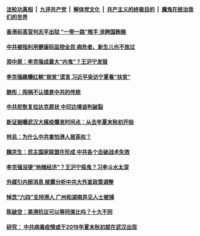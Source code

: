 

####  [法轮功真相](../../../../basic/blob/master/README.md?t=06100001) &nbsp;|&nbsp; [九评共产党](../../../../9ping.md/blob/master/README.md?t=06100001) &nbsp;|&nbsp; [解体党文化](../../../../jtdwh.md/blob/master/README.md?t=06100001)  &nbsp;|&nbsp; [共产主义的终极目的](../../../../gczydzjmd.md/blob/master/README.md?t=06100001) &nbsp;|&nbsp; [魔鬼在统治我们的世界](../../../../mgztzwmdsj.md/blob/master/README.md?t=06100001) 

#### [香港前高官何志平出狱 “一带一路”推手 涉跨国贿赂](../pages/soh5/388429.md?t=06100001) 
#### [中共被指利用健康码监控全民 病危者、新生儿也不放过](../pages/soh5/388372.md?t=06100001) 
#### [郑中原：李克强成最大“内鬼”？王沪宁发狠](../pages/soh5/388363.md?t=06100001) 
#### [李克强踢爆红朝“脱贫”谎言 习近平突访宁夏看“扶贫”](../pages/soh5/388306.md?t=06100001) 
#### [鲍彤：闯祸不认错是中共的传统](../pages/soh5/388327.md?t=06100001) 
#### [中共拒恢复拉达克原状 中印边境谈判破裂](../pages/soh5/388297.md?t=06100001) 
#### [新证据曝武汉大瘟疫爆发时间点：从去年夏末秋初开始](../pages/soh5/388240.md?t=06100001) 
#### [林忌：为什么中共害怕港人居英权？](../pages/soh5/388231.md?t=06100001) 
#### [魏京生：民主国家联盟在形成  中共各个击破战术失效](../pages/soh5/388195.md?t=06100001) 
#### [李克强没提“地摊经济”？王沪宁捣鬼？习李斗水太深](../pages/soh5/388207.md?t=06100001) 
#### [外媒引内部消息 披露分析中共大外宣政策调整 ](../pages/soh5/388180.md?t=06100001) 
#### [悼念“六四”支持港人 广州和湖南异见人士被捕](../pages/soh5/388174.md?t=06100001) 
#### [陈破空：美港抗议可以等同类比吗？十大不同](../pages/soh5/388189.md?t=06100001) 
#### [研究： 中共病毒疫情或于2019年夏末秋初就在武汉出现](../pages/soh5/388102.md?t=06100001) 
